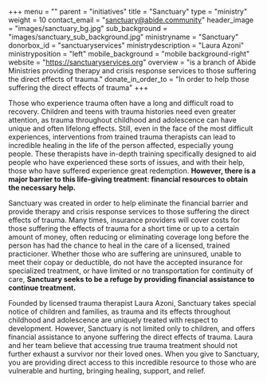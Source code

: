+++
menu = ""
parent = "initiatives"
title = "Sanctuary"
type = "ministry"
weight = 10
contact_email = "sanctuary@abide.community"
header_image = "images/sanctuary_bg.jpg"
sub_background = "images/sanctuary_sub_background.jpg"
ministryname = "Sanctuary"
donorbox_id = "sanctuaryservices"
ministrydescription = "Laura Azoni"
ministryposition = "left"
mobile_background = "mobile background-right"
website = "https://sanctuaryservices.org"
overview = "is a branch of Abide Ministries providing therapy and crisis response services to those suffering the direct effects of trauma."
donate_in_order_to = "In order to help those suffering the direct effects of trauma"
+++

Those who experience trauma often have a long and difficult road to recovery. Children and teens with trauma histories need even greater attention, as trauma  throughout childhood and adolescence can have unique and often lifelong effects. Still, even in the face of the most difficult experiences, interventions from trained trauma therapists can lead to incredible healing in the life of the person affected, especially young people. These therapists have in-depth training specifically designed to aid people who have experienced these sorts of issues, and with their help, those who have suffered experience great redemption. **However, there is a major barrier to this life-giving treatment: financial resources to obtain the necessary help.** 

Sanctuary was created in order to help eliminate the financial barrier and provide therapy and crisis response services to those suffering the direct effects of trauma. Many times, insurance providers will cover costs for those suffering the effects of trauma for a short time or up to a certain amount of money, often reducing or eliminating coverage long before the person has had the chance to heal in the care of a licensed, trained practicioner. Whether those who are suffering are uninsured, unable to meet their copay or deductible, do not have the accepted insurance for specialized treatment, or have limited or no transportation for continuity of care, **Sanctuary seeks to be a refuge by providing financial assistance to continue treatment.** 

Founded by licensed trauma therapist Laura Azoni, Sanctuary takes special notice of children and families, as trauma and its effects throughout childhood and adolescence are uniquely treated with respect to development. However, Sanctuary is not limited only to children, and offers financial assistance to anyone suffering the direct effects of trauma. Laura and her team believe that accessing true trauma treatment should not further exhaust a survivor nor their loved ones. When you give to Sanctuary, you are providing direct access to this incredible resource to those who are vulnerable and hurting, bringing healing, support, and relief. 